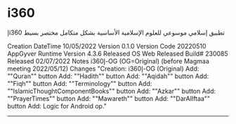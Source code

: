 # i360
إi360 تطبيق إسلامي موسوعي للعلوم الإسلامية الأساسية بشكل متكامل مختصر بسيط

Creation DateTime	10/05/2022
Version	0.1.0
Version Code	20220510
AppGyver Runtime Version	4.3.6
Released OS	Web
Released Build#	230085
Released	02/07/2022
Notes i360إ-OG (OG=Original)
(before Magmaa meeting 2022/05/12)
Changes	"Creation: i360إ-OG (Original)
Add: ""Quran"" button
Add: ""Hadith"" button
Add: ""Aqidah"" button
Add: ""Fiqh"" button
Add: ""Terminology"" button
Add: ""IslamicThoughtComponentBooks"" button
Add: ""Azkar"" button
Add: ""PrayerTimes"" button
Add: ""Mawareth"" button
Add: ""DarAlIftaa"" button
Add: Logic for Android op."
___
